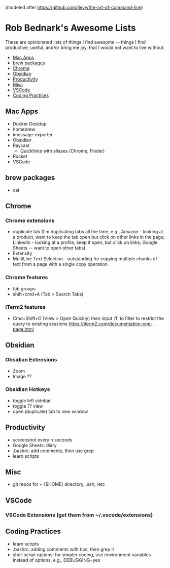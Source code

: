 (modeled after https://github.com/jlevy/the-art-of-command-line)
# Rob Bednark's Awesome Lists

These are opinionated lists of things I find awesome -- things I find productive, useful, and/or bring me joy, that I would not want to live without.

- [Mac Apps](#mac-apps)
- [brew packages](#brew-packages)
- [Chrome](#chrome)
- [Obsidian](#obsidian)
- [Productivity](#productivity)
- [Misc](#misc)
- [VSCode](#vscode)
- [Coding Practices](#coding-practices)

## Mac Apps
- Docker Desktop
- homebrew
- imessage-exporter
- Obsidian
- Raycast
    - Quicklinks with aliases (Chrome, Finder)
- Rocket
- VSCode

## brew packages
-  cat

## Chrome

### Chrome extensions
- duplicate tab (I'm duplicating tabs all the time, e.g., Amazon - looking at a product, want to keep the tab open but click on other links in the page; LinkedIn - looking at a profile, keep it open, but click on links; Google Sheets -- want to open other tabs)
- Extensity
- MultiLine Text Selection - outstanding for copying multiple chunks of text from a page with a single copy operation

### Chrome features
- tab groups
- shift+cmd+A (Tab > Search Tabs)

### iTerm2 features
- Cmd+Shift+O (View > Open Quickly) then input ‘/f’ to filter to restrict the query to existing sessions  https://iterm2.com/documentation-one-page.html

## Obsidian

### Obsidian Extensions
- Zoom
- Image ??

### Obsidian Hotkeys
- toggle left sidebar
- toggle ?? view
- open (duplicate) tab to new window

## Productivity
- screenshot every n seconds 
- Google Sheets: diary
- .bashrc: add comments, then use grep
- learn scripts

## Misc
- git repos for ~ ($HOME) directory, .ssh, /etc

## VSCode
### VSCode Extensions  (get them from ~/.vscode/extensions)


## Coding Practices
- learn scripts
- .bashrc: adding comments with tips, then grep it
- shell script options: for simpler coding, use environment variables instead of options, e.g., DEBUGGING=yes 
